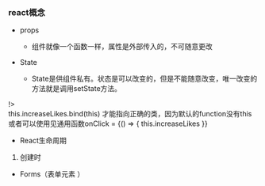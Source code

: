 ### react概念

* props  
  - 组件就像一个函数一样，属性是外部传入的，不可随意更改

* State
  - State是供组件私有。状态是可以改变的，但是不能随意改变，唯一改变的方法就是调用setState方法。

!>  
this.increaseLikes.bind(this) 才能指向正确的类，因为默认的function没有this
或者可以使用见通用函数onClick = {() => { this.increaseLikes }} 


* React生命周期

1. 创建时





* Forms（表单元素 ）


